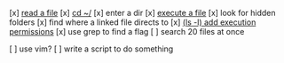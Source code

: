 [x] [read a file](./dist/open-me.txt)
[x] [cd ~/](./dist/the-home-dir.txt)
[x] enter a dir
[x] [execute a file](./src/execute-me.txt)
[x] look for hidden folders
[x] find where a linked file directs to
[x] [(ls -l) add execution permissions](./src/execute-me-2.txt)
[x] use grep to find a flag
[ ] search 20 files at once

[ ] use vim?
[ ] write a script to do something